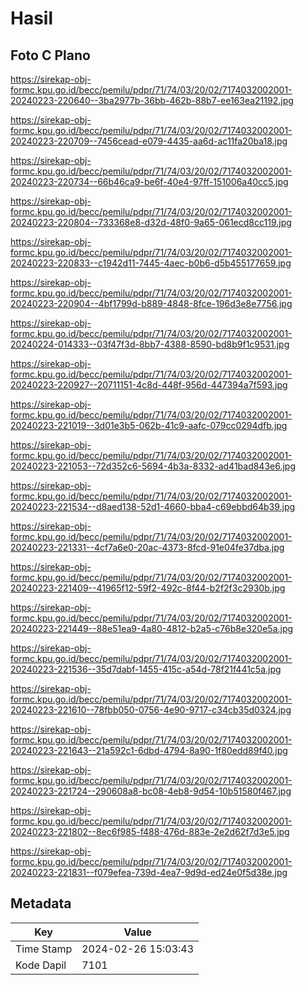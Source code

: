 # Hasil

## Foto C Plano

https://sirekap-obj-formc.kpu.go.id/becc/pemilu/pdpr/71/74/03/20/02/7174032002001-20240223-220640--3ba2977b-36bb-462b-88b7-ee163ea21192.jpg

https://sirekap-obj-formc.kpu.go.id/becc/pemilu/pdpr/71/74/03/20/02/7174032002001-20240223-220709--7456cead-e079-4435-aa6d-ac11fa20ba18.jpg

https://sirekap-obj-formc.kpu.go.id/becc/pemilu/pdpr/71/74/03/20/02/7174032002001-20240223-220734--66b46ca9-be6f-40e4-97ff-151006a40cc5.jpg

https://sirekap-obj-formc.kpu.go.id/becc/pemilu/pdpr/71/74/03/20/02/7174032002001-20240223-220804--733368e8-d32d-48f0-9a65-061ecd8cc119.jpg

https://sirekap-obj-formc.kpu.go.id/becc/pemilu/pdpr/71/74/03/20/02/7174032002001-20240223-220833--c1942d11-7445-4aec-b0b6-d5b455177659.jpg

https://sirekap-obj-formc.kpu.go.id/becc/pemilu/pdpr/71/74/03/20/02/7174032002001-20240223-220904--4bf1799d-b889-4848-8fce-196d3e8e7756.jpg

https://sirekap-obj-formc.kpu.go.id/becc/pemilu/pdpr/71/74/03/20/02/7174032002001-20240224-014333--03f47f3d-8bb7-4388-8590-bd8b9f1c9531.jpg

https://sirekap-obj-formc.kpu.go.id/becc/pemilu/pdpr/71/74/03/20/02/7174032002001-20240223-220927--20711151-4c8d-448f-956d-447394a7f593.jpg

https://sirekap-obj-formc.kpu.go.id/becc/pemilu/pdpr/71/74/03/20/02/7174032002001-20240223-221019--3d01e3b5-062b-41c9-aafc-079cc0294dfb.jpg

https://sirekap-obj-formc.kpu.go.id/becc/pemilu/pdpr/71/74/03/20/02/7174032002001-20240223-221053--72d352c6-5694-4b3a-8332-ad41bad843e6.jpg

https://sirekap-obj-formc.kpu.go.id/becc/pemilu/pdpr/71/74/03/20/02/7174032002001-20240223-221534--d8aed138-52d1-4660-bba4-c69ebbd64b39.jpg

https://sirekap-obj-formc.kpu.go.id/becc/pemilu/pdpr/71/74/03/20/02/7174032002001-20240223-221331--4cf7a6e0-20ac-4373-8fcd-91e04fe37dba.jpg

https://sirekap-obj-formc.kpu.go.id/becc/pemilu/pdpr/71/74/03/20/02/7174032002001-20240223-221409--41965f12-59f2-492c-8f44-b2f2f3c2930b.jpg

https://sirekap-obj-formc.kpu.go.id/becc/pemilu/pdpr/71/74/03/20/02/7174032002001-20240223-221449--88e51ea9-4a80-4812-b2a5-c76b8e320e5a.jpg

https://sirekap-obj-formc.kpu.go.id/becc/pemilu/pdpr/71/74/03/20/02/7174032002001-20240223-221536--35d7dabf-1455-415c-a54d-78f21f441c5a.jpg

https://sirekap-obj-formc.kpu.go.id/becc/pemilu/pdpr/71/74/03/20/02/7174032002001-20240223-221610--78fbb050-0756-4e90-9717-c34cb35d0324.jpg

https://sirekap-obj-formc.kpu.go.id/becc/pemilu/pdpr/71/74/03/20/02/7174032002001-20240223-221643--21a592c1-6dbd-4794-8a90-1f80edd89f40.jpg

https://sirekap-obj-formc.kpu.go.id/becc/pemilu/pdpr/71/74/03/20/02/7174032002001-20240223-221724--290608a8-bc08-4eb8-9d54-10b51580f467.jpg

https://sirekap-obj-formc.kpu.go.id/becc/pemilu/pdpr/71/74/03/20/02/7174032002001-20240223-221802--8ec6f985-f488-476d-883e-2e2d62f7d3e5.jpg

https://sirekap-obj-formc.kpu.go.id/becc/pemilu/pdpr/71/74/03/20/02/7174032002001-20240223-221831--f079efea-739d-4ea7-9d9d-ed24e0f5d38e.jpg


## Metadata

| Key        | Value               |
| ---------- | ------------------- |
| Time Stamp | 2024-02-26 15:03:43 |
| Kode Dapil | 7101                |



